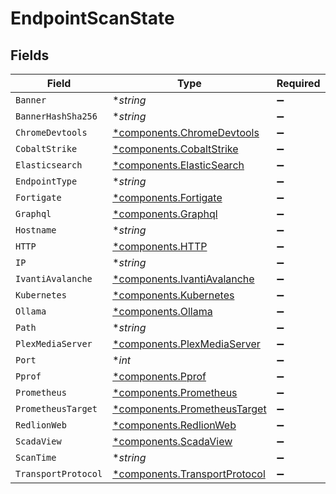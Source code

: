 # EndpointScanState


## Fields

| Field                                                                         | Type                                                                          | Required                                                                      | Description                                                                   |
| ----------------------------------------------------------------------------- | ----------------------------------------------------------------------------- | ----------------------------------------------------------------------------- | ----------------------------------------------------------------------------- |
| `Banner`                                                                      | **string*                                                                     | :heavy_minus_sign:                                                            | N/A                                                                           |
| `BannerHashSha256`                                                            | **string*                                                                     | :heavy_minus_sign:                                                            | N/A                                                                           |
| `ChromeDevtools`                                                              | [*components.ChromeDevtools](../../models/components/chromedevtools.md)       | :heavy_minus_sign:                                                            | N/A                                                                           |
| `CobaltStrike`                                                                | [*components.CobaltStrike](../../models/components/cobaltstrike.md)           | :heavy_minus_sign:                                                            | N/A                                                                           |
| `Elasticsearch`                                                               | [*components.ElasticSearch](../../models/components/elasticsearch.md)         | :heavy_minus_sign:                                                            | N/A                                                                           |
| `EndpointType`                                                                | **string*                                                                     | :heavy_minus_sign:                                                            | N/A                                                                           |
| `Fortigate`                                                                   | [*components.Fortigate](../../models/components/fortigate.md)                 | :heavy_minus_sign:                                                            | N/A                                                                           |
| `Graphql`                                                                     | [*components.Graphql](../../models/components/graphql.md)                     | :heavy_minus_sign:                                                            | N/A                                                                           |
| `Hostname`                                                                    | **string*                                                                     | :heavy_minus_sign:                                                            | N/A                                                                           |
| `HTTP`                                                                        | [*components.HTTP](../../models/components/http.md)                           | :heavy_minus_sign:                                                            | N/A                                                                           |
| `IP`                                                                          | **string*                                                                     | :heavy_minus_sign:                                                            | N/A                                                                           |
| `IvantiAvalanche`                                                             | [*components.IvantiAvalanche](../../models/components/ivantiavalanche.md)     | :heavy_minus_sign:                                                            | N/A                                                                           |
| `Kubernetes`                                                                  | [*components.Kubernetes](../../models/components/kubernetes.md)               | :heavy_minus_sign:                                                            | N/A                                                                           |
| `Ollama`                                                                      | [*components.Ollama](../../models/components/ollama.md)                       | :heavy_minus_sign:                                                            | N/A                                                                           |
| `Path`                                                                        | **string*                                                                     | :heavy_minus_sign:                                                            | N/A                                                                           |
| `PlexMediaServer`                                                             | [*components.PlexMediaServer](../../models/components/plexmediaserver.md)     | :heavy_minus_sign:                                                            | N/A                                                                           |
| `Port`                                                                        | **int*                                                                        | :heavy_minus_sign:                                                            | N/A                                                                           |
| `Pprof`                                                                       | [*components.Pprof](../../models/components/pprof.md)                         | :heavy_minus_sign:                                                            | N/A                                                                           |
| `Prometheus`                                                                  | [*components.Prometheus](../../models/components/prometheus.md)               | :heavy_minus_sign:                                                            | N/A                                                                           |
| `PrometheusTarget`                                                            | [*components.PrometheusTarget](../../models/components/prometheustarget.md)   | :heavy_minus_sign:                                                            | N/A                                                                           |
| `RedlionWeb`                                                                  | [*components.RedlionWeb](../../models/components/redlionweb.md)               | :heavy_minus_sign:                                                            | N/A                                                                           |
| `ScadaView`                                                                   | [*components.ScadaView](../../models/components/scadaview.md)                 | :heavy_minus_sign:                                                            | N/A                                                                           |
| `ScanTime`                                                                    | **string*                                                                     | :heavy_minus_sign:                                                            | N/A                                                                           |
| `TransportProtocol`                                                           | [*components.TransportProtocol](../../models/components/transportprotocol.md) | :heavy_minus_sign:                                                            | N/A                                                                           |